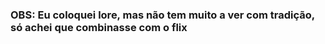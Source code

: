 ### OBS: Eu coloquei lore, mas não tem muito a ver com tradição, só achei que combinasse com o flix
